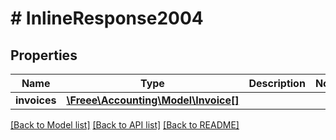 # # InlineResponse2004

## Properties

Name | Type | Description | Notes
------------ | ------------- | ------------- | -------------
**invoices** | [**\Freee\Accounting\Model\Invoice[]**](Invoice.md) |  |

[[Back to Model list]](../../README.md#models) [[Back to API list]](../../README.md#endpoints) [[Back to README]](../../README.md)
